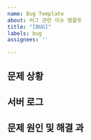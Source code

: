 ```yaml
---
name: Bug Template
about: 버그 관련 이슈 템플릿
title: "[BUG]"
labels: bug
assignees: ''

---
```


## 문제 상황

## 서버 로그

## 문제 원인 및 해결 과
